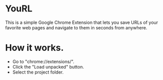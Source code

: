 # YouRL
This is a simple Google Chrome Extension that lets you save URLs of your favorite web pages and navigate to them in seconds from anywhere.

# How it works.
* Go to "chrome://extensions/".
* Click the "Load unpacked" button.
* Select the project folder.
